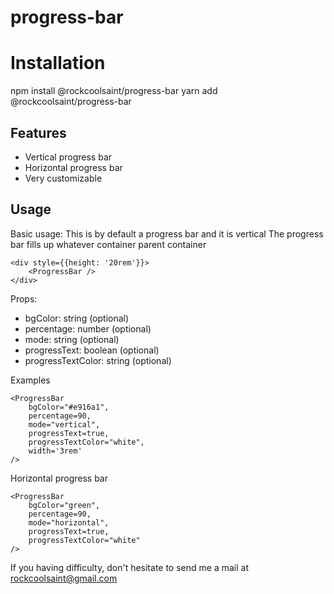 # progress-bar

# Installation
npm install @rockcoolsaint/progress-bar
yarn add @rockcoolsaint/progress-bar

## Features
*  Vertical progress bar
*  Horizontal progress bar
*  Very customizable

## Usage
Basic usage:
This is by default a progress bar and it is vertical
The progress bar fills up whatever container parent container
```
<div style={{height: '20rem'}}>
    <ProgressBar />
</div>
```

Props: 
* bgColor: string (optional)
* percentage: number (optional)
* mode: string (optional)
* progressText: boolean (optional)
* progressTextColor: string (optional)

Examples
```
<ProgressBar
    bgColor="#e916a1",
    percentage=90,
    mode="vertical",
    progressText=true,
    progressTextColor="white",
    width='3rem'
/>
```

Horizontal progress bar
```
<ProgressBar
    bgColor="green",
    percentage=90,
    mode="horizontal",
    progressText=true,
    progressTextColor="white"
/>
```

If you having difficulty, don't hesitate to send me a mail at rockcoolsaint@gmail.com